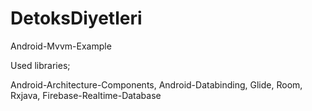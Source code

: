 # DetoksDiyetleri
Android-Mvvm-Example


Used libraries;

Android-Architecture-Components, Android-Databinding, Glide, Room, Rxjava, Firebase-Realtime-Database
